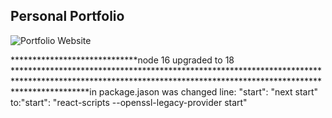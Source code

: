 ## Personal Portfolio

![Portfolio Website](https://i.ibb.co/WgPMpts/image.png)

*****************************node 16 upgraded to 18   ****************************************************************************************************************************************************************in package.jason was changed line: "start": "next start" to:"start": "react-scripts --openssl-legacy-provider start"  
 